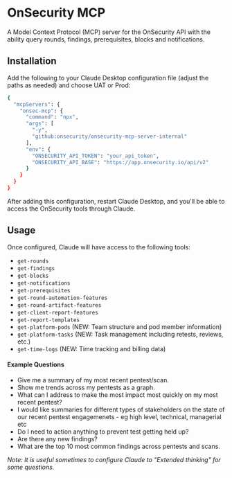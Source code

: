 # OnSecurity MCP

A Model Context Protocol (MCP) server for the OnSecurity API with the ability query rounds, findings, prerequisites, blocks and notifications.

## Installation

Add the following to your Claude Desktop configuration file (adjust the paths as needed) and choose UAT or Prod:
```bash
{
  "mcpServers": {
    "onsec-mcp": {
      "command": "npx",
      "args": [
        "-y",
        "github:onsecurity/onsecurity-mcp-server-internal"
      ],
      "env": {
        "ONSECURITY_API_TOKEN": "your_api_token",
        "ONSECURITY_API_BASE": "https://app.onsecurity.io/api/v2"
      }
    }
  }
}
```

After adding this configuration, restart Claude Desktop, and you'll be able to access the OnSecurity tools through Claude.

## Usage

Once configured, Claude will have access to the following tools:

- `get-rounds`
- `get-findings`
- `get-blocks`
- `get-notifications`
- `get-prerequisites`
- `get-round-automation-features`
- `get-round-artifact-features`
- `get-client-report-features`
- `get-report-templates`
- `get-platform-pods` (NEW: Team structure and pod member information)
- `get-platform-tasks` (NEW: Task management including retests, reviews, etc.)
- `get-time-logs` (NEW: Time tracking and billing data)

#### Example Questions
- Give me a summary of my most recent pentest/scan.
- Show me trends across my pentests as a graph.
- What can I address to make the most impact most quickly on my most recent pentest?
- I would like summaries for different types of stakeholders on the state of our recent pentest engagemenets - eg high level, technical, managerial etc
- Do I need to action anything to prevent test getting held up?
- Are there any new findings?
- What are the top 10 most common findings across pentests and scans.


*Note: It is useful sometimes to configure Claude to "Extended thinking" for some questions.*
